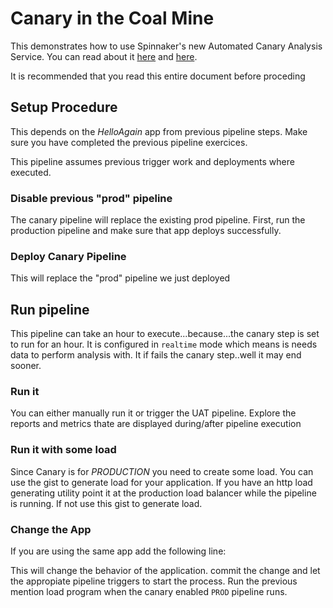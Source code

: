# Canary in the Coal Mine

This demonstrates how to use Spinnaker's new Automated Canary Analysis Service. 
You can read about it [here](https://medium.com/netflix-techblog/automated-canary-analysis-at-netflix-with-kayenta-3260bc7acc69) and [here](https://cloud.google.com/blog/products/gcp/introducing-kayenta-an-open-automated-canary-analysis-tool-from-google-and-netflix).

It is recommended that you read this entire document before proceding

## Setup Procedure

This depends on the *HelloAgain* app from previous pipeline steps. Make sure you have completed the previous pipeline exercices. 

This pipeline assumes previous trigger work and deployments where executed. 

### Disable previous "prod" pipeline

The canary pipeline will replace the existing prod pipeline. First, run the production pipeline and make sure that app deploys successfully. 


### Deploy Canary Pipeline
This will replace the "prod" pipeline we just deployed

## Run pipeline

This pipeline can take an hour to execute...because...the canary step is set to run for an hour. It is configured in `realtime` mode which means is needs data to perform analysis with. It if fails the canary step..well it may end sooner.

### Run it
 You can either manually run it or trigger the UAT pipeline. Explore the reports and metrics thate are displayed during/after pipeline execution

### Run it with some load

Since Canary is for *PRODUCTION* you need to create some load. You can use the gist to generate load for your application. If you have an http load generating utility point it at the production load balancer while the pipeline is running. If not use this gist to generate load.  

### Change the App

If you are using the same app add the following line:

This will change the behavior of the application. commit the change and let the appropiate pipeline triggers to start the process. Run the previous mention load program when the canary enabled `PROD` pipeline runs. 

